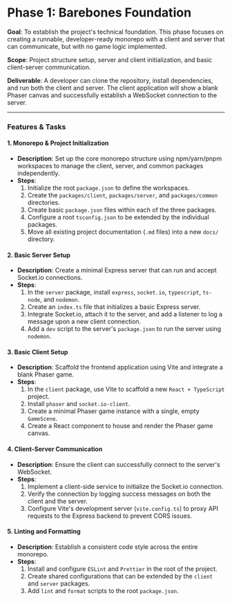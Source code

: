# Phase 1: Barebones Foundation

**Goal**: To establish the project's technical foundation. This phase focuses on creating a runnable, developer-ready monorepo with a client and server that can communicate, but with no game logic implemented.

**Scope**: Project structure setup, server and client initialization, and basic client-server communication.

**Deliverable**: A developer can clone the repository, install dependencies, and run both the client and server. The client application will show a blank Phaser canvas and successfully establish a WebSocket connection to the server.

---

### Features & Tasks

#### 1. Monorepo & Project Initialization
*   **Description**: Set up the core monorepo structure using npm/yarn/pnpm workspaces to manage the client, server, and common packages independently.
*   **Steps**:
    1.  Initialize the root `package.json` to define the workspaces.
    2.  Create the `packages/client`, `packages/server`, and `packages/common` directories.
    3.  Create basic `package.json` files within each of the three packages.
    4.  Configure a root `tsconfig.json` to be extended by the individual packages.
    5.  Move all existing project documentation (`.md` files) into a new `docs/` directory.

#### 2. Basic Server Setup
*   **Description**: Create a minimal Express server that can run and accept Socket.io connections.
*   **Steps**:
    1.  In the `server` package, install `express`, `socket.io`, `typescript`, `ts-node`, and `nodemon`.
    2.  Create an `index.ts` file that initializes a basic Express server.
    3.  Integrate Socket.io, attach it to the server, and add a listener to log a message upon a new client connection.
    4.  Add a `dev` script to the server's `package.json` to run the server using `nodemon`.

#### 3. Basic Client Setup
*   **Description**: Scaffold the frontend application using Vite and integrate a blank Phaser game.
*   **Steps**:
    1.  In the `client` package, use Vite to scaffold a new `React + TypeScript` project.
    2.  Install `phaser` and `socket.io-client`.
    3.  Create a minimal Phaser game instance with a single, empty `GameScene`.
    4.  Create a React component to house and render the Phaser game canvas.

#### 4. Client-Server Communication
*   **Description**: Ensure the client can successfully connect to the server's WebSocket.
*   **Steps**:
    1.  Implement a client-side service to initialize the Socket.io connection.
    2.  Verify the connection by logging success messages on both the client and the server.
    3.  Configure Vite's development server (`vite.config.ts`) to proxy API requests to the Express backend to prevent CORS issues.

#### 5. Linting and Formatting
*   **Description**: Establish a consistent code style across the entire monorepo.
*   **Steps**:
    1.  Install and configure `ESLint` and `Prettier` in the root of the project.
    2.  Create shared configurations that can be extended by the `client` and `server` packages.
    3.  Add `lint` and `format` scripts to the root `package.json`. 